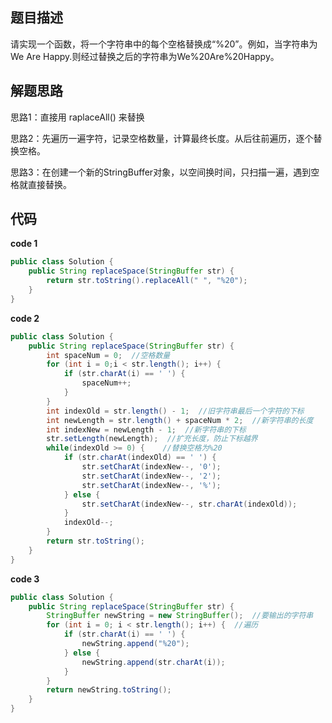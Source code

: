 ## 题目描述

请实现一个函数，将一个字符串中的每个空格替换成“%20”。例如，当字符串为We Are Happy.则经过替换之后的字符串为We%20Are%20Happy。

## 解题思路

思路1：直接用 raplaceAll() 来替换

思路2：先遍历一遍字符，记录空格数量，计算最终长度。从后往前遍历，逐个替换空格。

思路3：在创建一个新的StringBuffer对象，以空间换时间，只扫描一遍，遇到空格就直接替换。

## 代码

**code 1**

```java
public class Solution {
    public String replaceSpace(StringBuffer str) {
    	return str.toString().replaceAll(" ", "%20");
    }
}
```

**code 2**

```java
public class Solution {
    public String replaceSpace(StringBuffer str) {
    	int spaceNum = 0;  //空格数量
        for (int i = 0;i < str.length(); i++) {
            if (str.charAt(i) == ' ') {
                spaceNum++;
            }
        }
        int indexOld = str.length() - 1;  //旧字符串最后一个字符的下标
        int newLength = str.length() + spaceNum * 2;  //新字符串的长度
        int indexNew = newLength - 1;  //新字符串的下标
        str.setLength(newLength);  //扩充长度，防止下标越界
        while(indexOld >= 0) {    //替换空格为%20
            if (str.charAt(indexOld) == ' ') {
                str.setCharAt(indexNew--, '0');
                str.setCharAt(indexNew--, '2');
                str.setCharAt(indexNew--, '%');
            } else {
                str.setCharAt(indexNew--, str.charAt(indexOld));  
            }
            indexOld--;
        }
        return str.toString();  
    }
}
```

**code 3**

```java
public class Solution {
    public String replaceSpace(StringBuffer str) {
    	StringBuffer newString = new StringBuffer();  //要输出的字符串
    	for (int i = 0; i < str.length(); i++) {  //遍历
    		if (str.charAt(i) == ' ') {
    			newString.append("%20");
    		} else {
    			newString.append(str.charAt(i));
    		}
    	}
    	return newString.toString();
    }
}
```

